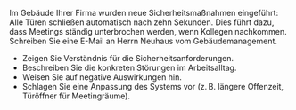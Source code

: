 Im Gebäude Ihrer Firma wurden neue Sicherheitsmaßnahmen eingeführt: Alle Türen schließen automatisch nach zehn Sekunden. Dies führt dazu, dass Meetings ständig unterbrochen werden, wenn Kollegen nachkommen. Schreiben Sie eine E-Mail an Herrn Neuhaus vom Gebäudemanagement.
- Zeigen Sie Verständnis für die Sicherheitsanforderungen.
- Beschreiben Sie die konkreten Störungen im Arbeitsalltag.
- Weisen Sie auf negative Auswirkungen hin.
- Schlagen Sie eine Anpassung des Systems vor (z. B. längere Offenzeit, Türöffner für Meetingräume).